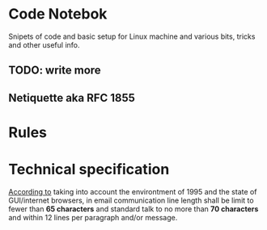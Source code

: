 # Code Notebok

Snipets of code and basic setup for Linux machine and various bits,
tricks and other useful info.


## TODO: write more


## Netiquette aka RFC 1855

# Rules

# Technical specification

[According to](www.ietf.org/rfc/rfc1855.txt) taking into account the environtment
of 1995 and the state of GUI/internet browsers, in email communication
line length shall be limit to fewer than **65 characters** and standard
talk to no more than **70 characters** and within 12 lines per paragraph
and/or message.
